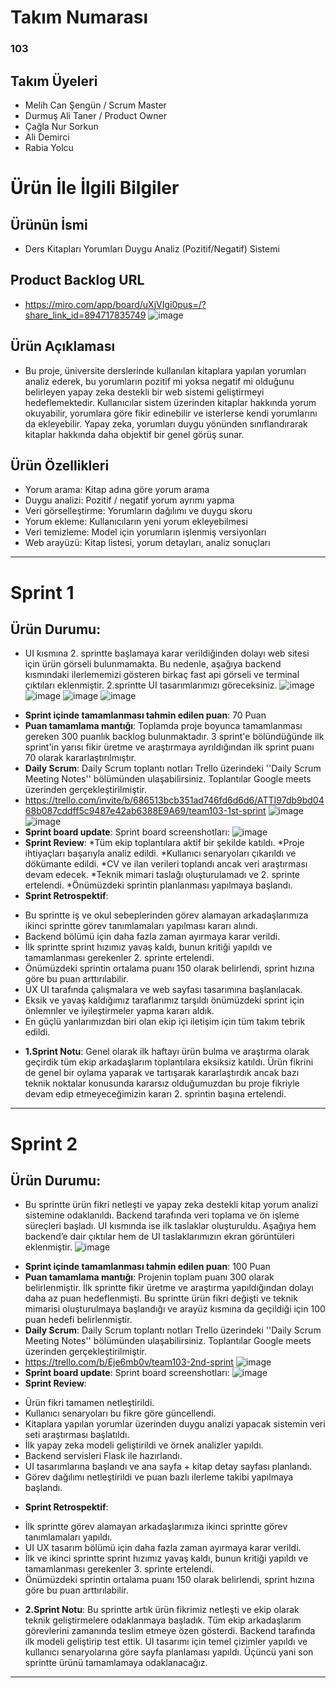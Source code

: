 # Takım Numarası
### 103
## Takım Üyeleri
* Melih Can Şengün / Scrum Master
* Durmuş Ali Taner / Product Owner
* Çağla Nur Sorkun
* Ali Demirci
* Rabia Yolcu
# Ürün İle İlgili Bilgiler
## Ürünün İsmi
 * Ders Kitapları Yorumları Duygu Analiz (Pozitif/Negatif) Sistemi
## Product Backlog URL
* https://miro.com/app/board/uXjVIgi0pus=/?share_link_id=894717835749
 ![image](https://github.com/AliDmrcIo/AIProject/blob/main/1.sprint.png?raw=true)
## Ürün Açıklaması
* Bu proje, üniversite derslerinde kullanılan kitaplara yapılan yorumları analiz ederek, bu yorumların pozitif mi yoksa negatif mi olduğunu belirleyen yapay zeka destekli bir web sistemi geliştirmeyi hedeflemektedir.
Kullanıcılar sistem üzerinden kitaplar hakkında yorum okuyabilir, yorumlara göre fikir edinebilir ve isterlerse kendi yorumlarını da ekleyebilir.
Yapay zeka, yorumları duygu yönünden sınıflandırarak kitaplar hakkında daha objektif bir genel görüş sunar.
## Ürün Özellikleri
- Yorum arama: Kitap adına göre yorum arama
- Duygu analizi: Pozitif / negatif yorum ayrımı yapma
- Veri görselleştirme: Yorumların dağılımı ve duygu skoru
- Yorum ekleme: Kullanıcıların yeni yorum ekleyebilmesi
- Veri temizleme: Model için yorumların işlenmiş versiyonları
- Web arayüzü: Kitap listesi, yorum detayları, analiz sonuçları

________________________________________


# Sprint 1
## Ürün Durumu:
* UI kısmına 2. sprintte başlamaya karar verildiğinden dolayı web sitesi için ürün görseli bulunmamakta. Bu nedenle, aşağıya backend kısmındaki ilerlememizi gösteren birkaç fast api görseli ve terminal çıktıları eklenmiştir. 2.sprintte UI tasarımlarımızı göreceksiniz.
![image](https://github.com/AliDmrcIo/AIProject/blob/main/fastapi.jpeg?raw=true)
![image](https://github.com/AliDmrcIo/AIProject/blob/main/fastapi2.jpeg?raw=true=)
![image](https://github.com/AliDmrcIo/AIProject/blob/main/%C3%A7%C4%B1kt%C4%B11.jpeg?raw=true)
![image](https://github.com/AliDmrcIo/AIProject/blob/main/%C3%A7%C4%B1kt%C4%B12.jpeg?raw=true)
- **Sprint içinde tamamlanması tahmin edilen puan**: 70 Puan
- **Puan tamamlama mantığı**: Toplamda proje boyunca tamamlanması gereken 300 puanlık backlog bulunmaktadır. 3 sprint'e bölündüğünde ilk sprint'in yarısı fikir üretme ve araştırmaya ayrıldığından ilk sprint puanı 70 olarak kararlaştırılmıştır.
- **Daily Scrum**: Daily Scrum toplantı notları Trello üzerindeki ''Daily Scrum Meeting Notes'' bölümünden ulaşabilirsiniz. Toplantılar Google meets üzerinden gerçekleştirilmiştir.
- https://trello.com/invite/b/686513bcb351ad746fd6d6d6/ATTI97db9bd0468b087cddff5c9487e42ab6388E9A69/team103-1st-sprint
 ![image](https://github.com/AliDmrcIo/AIProject/blob/main/WhatsApp%20Image%202025-07-09%20at%2010.37.47.jpeg?raw=true)
 ![image](https://github.com/AliDmrcIo/AIProject/blob/main/WhatsApp%20Image%202025-07-09%20at%2010.37.48.jpeg?raw=true)
- **Sprint board update**: Sprint board screenshotları: 
![image](https://github.com/AliDmrcIo/AIProject/blob/1e4bcf1c18cdb2e1a55a546df264506aee7ffff5/1st.sprint.ss.jpg)
- **Sprint Review**:
*Tüm ekip toplantılara aktif bir şekilde katıldı.
*Proje ihtiyaçları başarıyla analiz edildi.
*Kullanıcı senaryoları çıkarıldı ve dökümante edildi.
*CV ve ilan verileri toplandı ancak veri araştırması devam edecek.
*Teknik mimari taslağı oluşturulamadı ve 2. sprinte ertelendi.
*Önümüzdeki sprintin planlanması yapılmaya başlandı.
- **Sprint Retrospektif**:
* Bu sprintte iş ve okul sebeplerinden görev alamayan arkadaşlarımıza ikinci sprintte görev tanımlamaları yapılması kararı alındı.
* Backend bölümü için daha fazla zaman ayırmaya karar verildi.
* İlk sprintte sprint hızımız yavaş kaldı, bunun kritiği yapıldı ve tamamlanması gerekenler 2. sprinte ertelendi.
* Önümüzdeki sprintin ortalama puanı 150 olarak belirlendi, sprint hızına göre bu puan arttırılabilir.
* UX UI tarafında çalışmalara ve web sayfası tasarımına başlanılacak.
* Eksik ve yavaş kaldığımız taraflarımız tarşıldı önümüzdeki sprint için önlemnler ve iyileştirmeler yapma kararı aldık.
* En güçlü yanlarımızdan biri olan ekip içi iletişim için tüm takım tebrik edildi.
- **1.Sprint Notu**: 
Genel olarak ilk haftayı ürün bulma ve araştırma olarak geçirdik tüm ekip arkadaşlarım toplantılara eksiksiz katıldı.
Ürün fikrini de genel bir oylama yaparak ve tartışarak kararlaştırdık ancak bazı teknik noktalar konusunda kararsız olduğumuzdan bu proje fikriyle devam edip etmeyeceğimizin kararı 2. sprintin başına ertelendi.
----------------------------------------------------------------------------
# Sprint 2
## Ürün Durumu:
* Bu sprintte ürün fikri netleşti ve yapay zeka destekli kitap yorum analizi sistemine odaklanıldı. Backend tarafında veri toplama ve ön işleme süreçleri başladı. UI kısmında ise ilk taslaklar oluşturuldu. Aşağıya hem backend’e dair çıktılar hem de UI taslaklarımızın ekran görüntüleri eklenmiştir.
![image](https://github.com/AliDmrcIo/AIProject/blob/main/fastapi.jpeg?raw=true)
- **Sprint içinde tamamlanması tahmin edilen puan**: 100 Puan
- **Puan tamamlama mantığı**:  Projenin toplam puanı 300 olarak belirlenmiştir. İlk sprintte fikir üretme ve araştırma yapıldığından dolayı daha az puan hedeflenmişti. Bu sprintte ürün fikri değişti ve teknik mimarisi oluşturulmaya başlandığı ve arayüz kısmına da geçildiği için 100 puan hedefi belirlenmiştir.
- **Daily Scrum**: Daily Scrum toplantı notları Trello üzerindeki ''Daily Scrum Meeting Notes'' bölümünden ulaşabilirsiniz. Toplantılar Google meets üzerinden gerçekleştirilmiştir.
- https://trello.com/b/Eje6mb0v/team103-2nd-sprint
 ![image](https://github.com/AliDmrcIo/AIProject/blob/main/WhatsApp%20Image%202025-07-09%20at%2010.37.47.jpeg?raw=true)
- **Sprint board update**: Sprint board screenshotları: 
![image](https://github.com/AliDmrcIo/AIProject/blob/1e4bcf1c18cdb2e1a55a546df264506aee7ffff5/1st.sprint.ss.jpg)
- **Sprint Review**:
* Ürün fikri tamamen netleştirildi.
* Kullanıcı senaryoları bu fikre göre güncellendi.
* Kitaplara yapılan yorumlar üzerinden duygu analizi yapacak sistemin veri seti araştırması başlatıldı.
* İlk yapay zeka modeli geliştirildi ve örnek analizler yapıldı.
* Backend servisleri Flask ile hazırlandı.
* UI tasarımlarına başlandı ve ana sayfa + kitap detay sayfası planlandı.
* Görev dağılımı netleştirildi ve puan bazlı ilerleme takibi yapılmaya başlandı.
- **Sprint Retrospektif**:
* İlk sprintte görev alamayan arkadaşlarımıza ikinci sprintte görev tanımlamaları yapıldı.
* UI UX tasarım bölümü için daha fazla zaman ayırmaya karar verildi.
* İlk ve ikinci sprintte sprint hızımız yavaş kaldı, bunun kritiği yapıldı ve tamamlanması gerekenler 3. sprinte ertelendi.
* Önümüzdeki sprintin ortalama puanı 150 olarak belirlendi, sprint hızına göre bu puan arttırılabilir.
- **2.Sprint Notu**: 
Bu sprintte artık ürün fikrimiz netleşti ve ekip olarak teknik geliştirmelere odaklanmaya başladık. Tüm ekip arkadaşlarım görevlerini zamanında teslim etmeye özen gösterdi. Backend tarafında ilk modeli geliştirip test ettik. UI tasarımı için temel çizimler yapıldı ve kullanıcı senaryolarına göre sayfa planlaması yapıldı. Üçüncü yani son sprintte ürünü tamamlamaya odaklanacağız.
----------------------------------------------------------------------------

